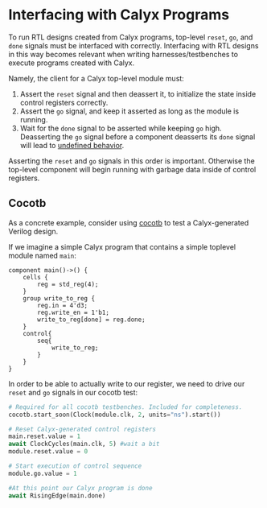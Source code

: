 # Interfacing with Calyx Programs

To run RTL designs created from Calyx programs, top-level `reset`, `go`, and `done`
signals must be interfaced with correctly.
Interfacing with RTL designs in this way becomes relevant when writing harnesses/testbenches
to execute programs created with Calyx.

Namely, the client for a Calyx top-level module must:
1. Assert the `reset` signal and then deassert it, to initialize the state inside
control registers correctly.
2. Assert the `go` signal, and keep it asserted as long as the module is running.
3. Wait for the `done` signal to be asserted while keeping `go` high. Deasserting
the `go` signal before a component deasserts its `done` signal will lead to
[undefined behavior][go-done].

Asserting the `reset` and `go` signals in this order is important. Otherwise the top-level
component will begin running with garbage data inside of control registers.


## Cocotb

As a concrete example, consider using [cocotb][]
to test a Calyx-generated Verilog design.

If we imagine a simple Calyx program that contains a simple toplevel module named `main`:

```
component main()->() {
    cells {
        reg = std_reg(4);
    }
    group write_to_reg {
        reg.in = 4'd3;
        reg.write_en = 1'b1;
        write_to_reg[done] = reg.done;
    }
    control{
        seq{
            write_to_reg;
        }
    }
}
```

In order to be able to actually write to our register, we need to drive our `reset` and
`go` signals in our cocotb test:

```python
# Required for all cocotb testbenches. Included for completeness.
cocotb.start_soon(Clock(module.clk, 2, units="ns").start()) 

# Reset Calyx-generated control registers
main.reset.value = 1
await ClockCycles(main.clk, 5) #wait a bit
module.reset.value = 0

# Start execution of control sequence
module.go.value = 1

#At this point our Calyx program is done
await RisingEdge(main.done)
```

[go-done]: ../lang/ref.md#the-go-done-interface
[cocotb]: https://www.cocotb.org/
